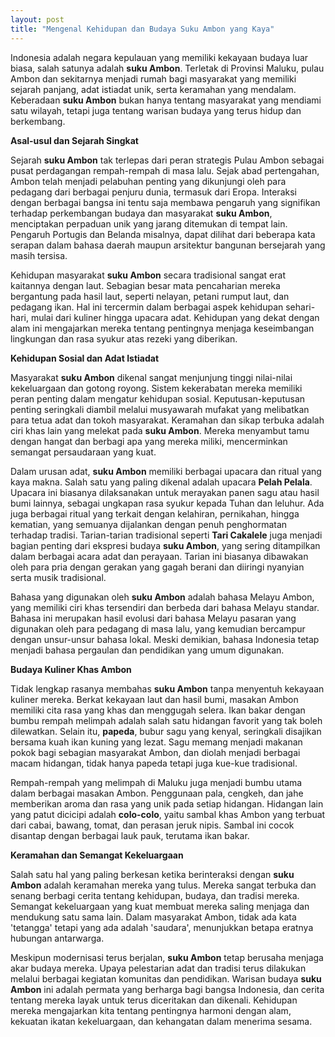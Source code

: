 ```yaml
---
layout: post
title: "Mengenal Kehidupan dan Budaya Suku Ambon yang Kaya"
---
```


Indonesia adalah negara kepulauan yang memiliki kekayaan budaya luar biasa, salah satunya adalah **suku Ambon**. Terletak di Provinsi Maluku, pulau Ambon dan sekitarnya menjadi rumah bagi masyarakat yang memiliki sejarah panjang, adat istiadat unik, serta keramahan yang mendalam. Keberadaan **suku Ambon** bukan hanya tentang masyarakat yang mendiami satu wilayah, tetapi juga tentang warisan budaya yang terus hidup dan berkembang.

**Asal-usul dan Sejarah Singkat**

Sejarah **suku Ambon** tak terlepas dari peran strategis Pulau Ambon sebagai pusat perdagangan rempah-rempah di masa lalu. Sejak abad pertengahan, Ambon telah menjadi pelabuhan penting yang dikunjungi oleh para pedagang dari berbagai penjuru dunia, termasuk dari Eropa. Interaksi dengan berbagai bangsa ini tentu saja membawa pengaruh yang signifikan terhadap perkembangan budaya dan masyarakat **suku Ambon**, menciptakan perpaduan unik yang jarang ditemukan di tempat lain. Pengaruh Portugis dan Belanda misalnya, dapat dilihat dari beberapa kata serapan dalam bahasa daerah maupun arsitektur bangunan bersejarah yang masih tersisa.

Kehidupan masyarakat **suku Ambon** secara tradisional sangat erat kaitannya dengan laut. Sebagian besar mata pencaharian mereka bergantung pada hasil laut, seperti nelayan, petani rumput laut, dan pedagang ikan. Hal ini tercermin dalam berbagai aspek kehidupan sehari-hari, mulai dari kuliner hingga upacara adat. Kehidupan yang dekat dengan alam ini mengajarkan mereka tentang pentingnya menjaga keseimbangan lingkungan dan rasa syukur atas rezeki yang diberikan.

**Kehidupan Sosial dan Adat Istiadat**

Masyarakat **suku Ambon** dikenal sangat menjunjung tinggi nilai-nilai kekeluargaan dan gotong royong. Sistem kekerabatan mereka memiliki peran penting dalam mengatur kehidupan sosial. Keputusan-keputusan penting seringkali diambil melalui musyawarah mufakat yang melibatkan para tetua adat dan tokoh masyarakat. Keramahan dan sikap terbuka adalah ciri khas lain yang melekat pada **suku Ambon**. Mereka menyambut tamu dengan hangat dan berbagi apa yang mereka miliki, mencerminkan semangat persaudaraan yang kuat.

Dalam urusan adat, **suku Ambon** memiliki berbagai upacara dan ritual yang kaya makna. Salah satu yang paling dikenal adalah upacara **Pelah Pelala**. Upacara ini biasanya dilaksanakan untuk merayakan panen sagu atau hasil bumi lainnya, sebagai ungkapan rasa syukur kepada Tuhan dan leluhur. Ada juga berbagai ritual yang terkait dengan kelahiran, pernikahan, hingga kematian, yang semuanya dijalankan dengan penuh penghormatan terhadap tradisi. Tarian-tarian tradisional seperti **Tari Cakalele** juga menjadi bagian penting dari ekspresi budaya **suku Ambon**, yang sering ditampilkan dalam berbagai acara adat dan perayaan. Tarian ini biasanya dibawakan oleh para pria dengan gerakan yang gagah berani dan diiringi nyanyian serta musik tradisional.

Bahasa yang digunakan oleh **suku Ambon** adalah bahasa Melayu Ambon, yang memiliki ciri khas tersendiri dan berbeda dari bahasa Melayu standar. Bahasa ini merupakan hasil evolusi dari bahasa Melayu pasaran yang digunakan oleh para pedagang di masa lalu, yang kemudian bercampur dengan unsur-unsur bahasa lokal. Meski demikian, bahasa Indonesia tetap menjadi bahasa pergaulan dan pendidikan yang umum digunakan.

**Budaya Kuliner Khas Ambon**

Tidak lengkap rasanya membahas **suku Ambon** tanpa menyentuh kekayaan kuliner mereka. Berkat kekayaan laut dan hasil bumi, masakan Ambon memiliki cita rasa yang khas dan menggugah selera. Ikan bakar dengan bumbu rempah melimpah adalah salah satu hidangan favorit yang tak boleh dilewatkan. Selain itu, **papeda**, bubur sagu yang kenyal, seringkali disajikan bersama kuah ikan kuning yang lezat. Sagu memang menjadi makanan pokok bagi sebagian masyarakat Ambon, dan diolah menjadi berbagai macam hidangan, tidak hanya papeda tetapi juga kue-kue tradisional.

Rempah-rempah yang melimpah di Maluku juga menjadi bumbu utama dalam berbagai masakan Ambon. Penggunaan pala, cengkeh, dan jahe memberikan aroma dan rasa yang unik pada setiap hidangan. Hidangan lain yang patut dicicipi adalah **colo-colo**, yaitu sambal khas Ambon yang terbuat dari cabai, bawang, tomat, dan perasan jeruk nipis. Sambal ini cocok disantap dengan berbagai lauk pauk, terutama ikan bakar.

**Keramahan dan Semangat Kekeluargaan**

Salah satu hal yang paling berkesan ketika berinteraksi dengan **suku Ambon** adalah keramahan mereka yang tulus. Mereka sangat terbuka dan senang berbagi cerita tentang kehidupan, budaya, dan tradisi mereka. Semangat kekeluargaan yang kuat membuat mereka saling menjaga dan mendukung satu sama lain. Dalam masyarakat Ambon, tidak ada kata 'tetangga' tetapi yang ada adalah 'saudara', menunjukkan betapa eratnya hubungan antarwarga.

Meskipun modernisasi terus berjalan, **suku Ambon** tetap berusaha menjaga akar budaya mereka. Upaya pelestarian adat dan tradisi terus dilakukan melalui berbagai kegiatan komunitas dan pendidikan. Warisan budaya **suku Ambon** ini adalah permata yang berharga bagi bangsa Indonesia, dan cerita tentang mereka layak untuk terus diceritakan dan dikenali. Kehidupan mereka mengajarkan kita tentang pentingnya harmoni dengan alam, kekuatan ikatan kekeluargaan, dan kehangatan dalam menerima sesama.
